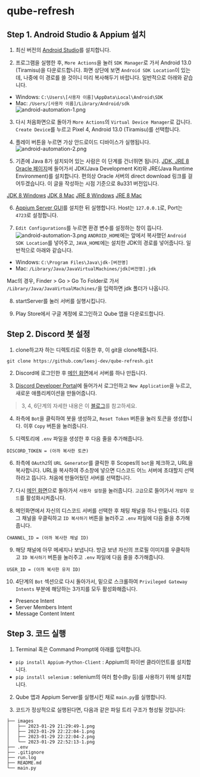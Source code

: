 # qube-refresh
## Step 1. Android Studio & Appium 설치
1. 최신 버전의 [Android Studio](https://developer.android.com/studio)를 설치합니다.

2. 프로그램을 실행한 후, `More Actions`을 눌러 `SDK Manager`로 가서 Android 13.0 (Tiramisu)을 다운로드합니다. 화면 상단에 보면 `Android SDK Location`이 있는데, 나중에 이 경로를 쓸 것이니 미리 복사해두기 바랍니다. 일반적으로 아래와 같습니다.
* Windows: `C:\Users\[사용자 이름]\AppData\Local\Android\SDK`
* Mac: `/Users/[사용자 이름]/Library/Android/sdk`
![android-automation-1.png](https://leesj.me/static/e37b2060e5aef35541135b05b5f0802a/89066/android-automation-1.png)

3. 다시 처음화면으로 돌아가 `More Actions`의 `Virtual Device Manager`로 갑니다. `Create Device`를 누르고 Pixel 4, Android 13.0 (Tiramisu)를 선택합니다.

4. 플레이 버튼을 누르면 가상 안드로이드 디바이스가 실행됩니다.
![android-automation-2.png](https://leesj.me/static/64dbe5033f6a33c361cca6fec1850024/89066/android-automation-2.png)

5. 기존에 Java 8가 설치되어 있는 사람은 이 단계를 건너뛰면 됩니다. [JDK, JRE 8 Oracle 페이지](https://www.oracle.com/kr/java/technologies/javase/javase8u211-later-archive-downloads.html)에 들어가서 JDK(Java Development Kit)와 JRE(Java Runtime Environment)를 설치합니다.
편의상 Oracle 서버의 direct download 링크를 걸어두겠습니다. 이 글을 작성하는 시점 기준으로 8u331 버전입니다.

[JDK 8 Windows](https://javadl.oracle.com/webapps/download/GetFile/1.8.0_331-b09/165374ff4ea84ef0bbd821706e29b123/windows-i586/jdk-8u331-windows-x64.exe)
[JDK 8 Mac](https://javadl.oracle.com/webapps/download/GetFile/1.8.0_331-b09/165374ff4ea84ef0bbd821706e29b123/unix-i586/jdk-8u331-macosx-x64.dmg)
[JRE 8 Windows](https://javadl.oracle.com/webapps/download/AutoDL?BundleId=246264_165374ff4ea84ef0bbd821706e29b123)
[JRE 8 Mac](https://javadl.oracle.com/webapps/download/AutoDL?BundleId=246255_165374ff4ea84ef0bbd821706e29b123)

6. [Appium Server GUI](https://github.com/appium/appium-desktop/releases/tag/v1.22.3-4)를 설치한 뒤 실행합니다. Host는 `127.0.0.1`로, Port는 `4723`로 설정합니다.

7. `Edit Configurations`를 누르면 환경 변수를 설정하는 창이 뜹니다.
![android-automation-3.png](https://leesj.me/static/ce4be1d302f445a280c67332cdcda2c8/d853e/android-automation-3.png)
`ANDROID_HOME`에는 앞에서 복사했던 `Android SDK Location`를 넣어주고, `JAVA_HOME`에는 설치한 JDK의 경로를 넣어줍니다. 일반적으로 아래와 같습니다.
* Windows: `C:\Program Files\Java\jdk-[버전명]`
* Mac: `/Library/Java/JavaVirtualMachines/jdk[버전명].jdk`

Mac의 경우, Finder > Go > Go To Folder로 가서 `/Library/Java/JavaVirtualMachines/`을 입력하면 jdk 폴더가 나옵니다.

8. startServer를 눌러 서버를 실행시킵니다.

9. Play Store에서 구글 계정에 로그인하고 Qube 앱을 다운로드합니다.

## Step 2. Discord 봇 설정
1. clone하고자 하는 디렉토리로 이동한 후, 이 git을 clone해줍니다.
```
git clone https://github.com/leesj-dev/qube-refresh.git
```

2. Discord에 로그인한 후 [메인 화면](https://discord.com/channels/@me)에서 서버를 하나 만듭니다.

3. [Discord Developer Portal](https://discord.com/developers/applications)에 들어가서 로그인하고 `New Application`을 누르고, 새로운 애플리케이션을 만들어줍니다.

> 3, 4, 6단계의 자세한 내용은 이 [블로그](https://scvtwo.tistory.com/196)를 참고하세요.

4. 좌측에 `Bot`을 클릭하여 봇을 생성하고, `Reset Token` 버튼을 눌러 토큰을 생성합니다. 이후 `Copy` 버튼을 눌러줍니다.

5. 디렉토리에 `.env` 파일을 생성한 후 다음 줄을 추가해줍니다.
```
DISCORD_TOKEN = (아까 복사한 토큰)
```

6. 좌측에 `OAuth2`의 `URL Generator`를 클릭한 후 Scopes의 `bot`을 체크하고, URL을 복사합니다. URL을 복사하여 주소창에 넣으면 디스코드 어느 서버에 초대할지 선택하라고 뜹니다. 처음에 만들어뒀던 서버를 선택합니다.

7. 다시 [메인 화면](https://discord.com/channels/@me)으로 돌아가서 `사용자 설정`을 눌러줍니다. `고급`으로 들어가서 `개발자 모드`를 활성화시켜줍니다.

8. 메인화면에서 자신의 디스코드 서버를 선택한 후 채팅 채널을 하나 만듧니다. 이후 그 채널을 우클릭하고 `ID 복사하기` 버튼을 눌러주고 `.env` 파일에 다음 줄을 추가해줍니다.
```
CHANNEL_ID = (아까 복사한 채널 ID)
```

9. 해당 채널에 아무 메세지나 보냅니다. 방금 보낸 자신의 프로필 이미지를 우클릭하고 `ID 복사하기` 버튼을 눌러주고 `.env` 파일에 다음 줄을 추가해줍니다.
```
USER_ID = (아까 복사한 유저 ID)
```

10. 4단계의 `Bot` 섹션으로 다시 돌아가서, 밑으로 스크롤하여 `Privileged Gateway Intents` 부분에 해당하는 3가지를 모두 활성화해줍니다.
* Presence Intent
* Server Members Intent
* Message Content Intent

## Step 3. 코드 실행
1. Terminal 혹은 Command Prompt에 아래를 입력합니다.
* `pip install Appium-Python-Client` : Appium의 파이썬 클라이언트를 설치합니다.
* `pip install selenium` : selenium의 여러 함수(By 등)를 사용하기 위해 설치합니다.

2. Qube 앱과 Appium Server를 실행시킨 채로 `main.py`를 실행합니다.

3. 코드가 정상적으로 실행된다면, 다음과 같은 파일 트리 구조가 형성될 것입니다:
```
├── images
│   ├── 2023-01-29 21:29:49-1.png
│   ├── 2023-01-29 22:22:04-1.png
│   ├── 2023-01-29 22:22:04-2.png
│   └── 2023-01-29 22:52:13-1.png
├── .env
├── .gitignore
├── run.log
├── README.md
└── main.py
```